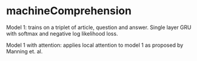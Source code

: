 # machineComprehension

Model 1: trains on a triplet of article, question and answer. Single layer GRU with softmax and negative log likelihood loss.

Model 1 with attention: applies local attention to model 1 as proposed by Manning et. al.
